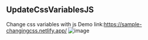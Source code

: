 ## UpdateCssVariablesJS
Change css variables with js
Demo link:https://sample-changingcss.netlify.app/
![image](https://user-images.githubusercontent.com/105360669/218275162-cf9cb7b0-7f85-4fe8-8447-9d29875614fd.png)
